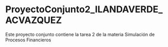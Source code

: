 # ProyectoConjunto2_ILANDAVERDE_ACVAZQUEZ
Este proyecto conjunto contiene la tarea 2 de la materia Simulación de Procesos Financieros
